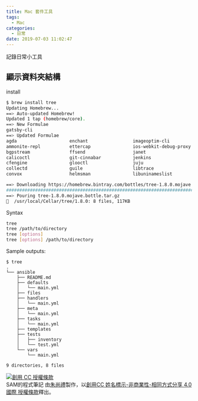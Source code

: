```yaml
---
title: Mac 套件工具
tags:
  - Mac
categories:
  - 日常
date: 2019-07-03 11:02:47
---
```


記錄日常小工具

<!--more-->

## 顯示資料夾結構
install
``` bash
$ brew install tree
Updating Homebrew...
==> Auto-updated Homebrew!
Updated 1 tap (homebrew/core).
==> New Formulae
gatsby-cli                                                                            netlify-cli
==> Updated Formulae
agda                    enchant                 imageoptim-cli          lmod                    protobuf-c              tox                     webtorrent-cli
ammonite-repl           ettercap                ios-webkit-debug-proxy  mill                    re2                     unzip                   xonsh
bgpstream               ffsend                  janet                   nco                     sceptre                 userspace-rcu           youtube-dl
calicoctl               git-cinnabar            jenkins                 odpi                    shc                     uwsgi                   zshdb
cfengine                glooctl                 juju                    paket                   sqlmap                  vulkan-headers
collectd                guile                   libtrace                picard-tools            terragrunt              wandio
convox                  helmsman                libuninameslist         pmd                     topgrade                webpack

==> Downloading https://homebrew.bintray.com/bottles/tree-1.8.0.mojave.bottle.tar.gz
######################################################################## 100.0%
==> Pouring tree-1.8.0.mojave.bottle.tar.gz
🍺  /usr/local/Cellar/tree/1.8.0: 8 files, 117KB
```

Syntax
``` bash
tree
tree /path/to/directory
tree [options]
tree [options] /path/to/directory
```

Sample outputs:
```
$ tree
.
└── ansible
    ├── README.md
    ├── defaults
    │   └── main.yml
    ├── files
    ├── handlers
    │   └── main.yml
    ├── meta
    │   └── main.yml
    ├── tasks
    │   └── main.yml
    ├── templates
    ├── tests
    │   ├── inventory
    │   └── test.yml
    └── vars
        └── main.yml

9 directories, 8 files
```





<a rel="license" href="http://creativecommons.org/licenses/by-nc-sa/4.0/"><img alt="創用 CC 授權條款" style="border-width:0" src="https://i.creativecommons.org/l/by-nc-sa/4.0/88x31.png" /></a><br /><span xmlns:dct="http://purl.org/dc/terms/" property="dct:title">SAM的程式筆記 </span>由<a xmlns:cc="http://creativecommons.org/ns#" href="https://blog.samchu.dev/" property="cc:attributionName" rel="cc:attributionURL">朱尚禮</a>製作，以<a rel="license" href="http://creativecommons.org/licenses/by-nc-sa/4.0/">創用CC 姓名標示-非商業性-相同方式分享 4.0 國際 授權條款</a>釋出。